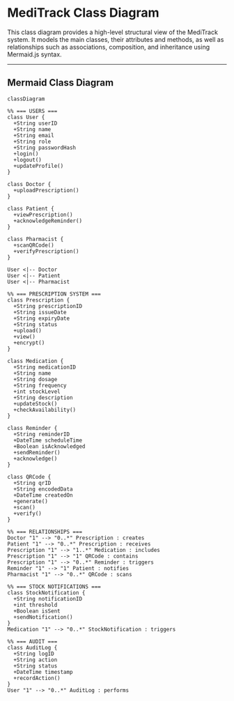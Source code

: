 # MediTrack Class Diagram

This class diagram provides a high-level structural view of the MediTrack system. It models the main classes, their attributes and methods, as well as relationships such as associations, composition, and inheritance using Mermaid.js syntax.

---

## Mermaid Class Diagram

```mermaid
classDiagram

%% === USERS ===
class User {
  +String userID
  +String name
  +String email
  +String role
  +String passwordHash
  +login()
  +logout()
  +updateProfile()
}

class Doctor {
  +uploadPrescription()
}

class Patient {
  +viewPrescription()
  +acknowledgeReminder()
}

class Pharmacist {
  +scanQRCode()
  +verifyPrescription()
}

User <|-- Doctor
User <|-- Patient
User <|-- Pharmacist

%% === PRESCRIPTION SYSTEM ===
class Prescription {
  +String prescriptionID
  +String issueDate
  +String expiryDate
  +String status
  +upload()
  +view()
  +encrypt()
}

class Medication {
  +String medicationID
  +String name
  +String dosage
  +String frequency
  +int stockLevel
  +String description
  +updateStock()
  +checkAvailability()
}

class Reminder {
  +String reminderID
  +DateTime scheduleTime
  +Boolean isAcknowledged
  +sendReminder()
  +acknowledge()
}

class QRCode {
  +String qrID
  +String encodedData
  +DateTime createdOn
  +generate()
  +scan()
  +verify()
}

%% === RELATIONSHIPS ===
Doctor "1" --> "0..*" Prescription : creates
Patient "1" --> "0..*" Prescription : receives
Prescription "1" --> "1..*" Medication : includes
Prescription "1" --> "1" QRCode : contains
Prescription "1" --> "0..*" Reminder : triggers
Reminder "1" --> "1" Patient : notifies
Pharmacist "1" --> "0..*" QRCode : scans

%% === STOCK NOTIFICATIONS ===
class StockNotification {
  +String notificationID
  +int threshold
  +Boolean isSent
  +sendNotification()
}
Medication "1" --> "0..*" StockNotification : triggers

%% === AUDIT ===
class AuditLog {
  +String logID
  +String action
  +String status
  +DateTime timestamp
  +recordAction()
}
User "1" --> "0..*" AuditLog : performs

